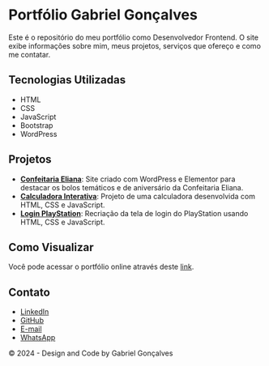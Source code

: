 # Portfólio Gabriel Gonçalves

Este é o repositório do meu portfólio como Desenvolvedor Frontend. O site exibe informações sobre mim, meus projetos, serviços que ofereço e como me contatar.

## Tecnologias Utilizadas

- HTML
- CSS
- JavaScript
- Bootstrap
- WordPress

## Projetos

- **[Confeitaria Eliana](https://confeitariaeliana.com.br/)**: Site criado com WordPress e Elementor para destacar os bolos temáticos e de aniversário da Confeitaria Eliana.
- **[Calculadora Interativa](https://gabriellsv.github.io/calculator/)**: Projeto de uma calculadora desenvolvida com HTML, CSS e JavaScript.
- **[Login PlayStation](https://gabriellsv.github.io/login-playstation/)**: Recriação da tela de login do PlayStation usando HTML, CSS e JavaScript.

## Como Visualizar

Você pode acessar o portfólio online através deste [link](https://github.com/gabriellsv).

## Contato

- [LinkedIn](https://www.linkedin.com/in/gabriellsv/)
- [GitHub](https://github.com/gabriellsv)
- [E-mail](mailto:gabrelgoncalves80@hotmail.com)
- [WhatsApp](https://wa.me/5531982269992)

© 2024 - Design and Code by Gabriel Gonçalves
